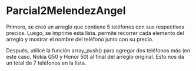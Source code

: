# Parcial2MelendezAngel
Primero, se creó un arreglo que contiene 5 teléfonos con sus respectivos precios. Luego, se imprime esta lista. permite recorrer cada elemento del arreglo y mostrar el nombre del teléfono junto con su precio.

Después, utilicé la función array_push() para agregar dos teléfonos más (en este caso, Nokia G50 y Honor 50) al final del arreglo original. Esto nos da un total de 7 teléfonos en la lista.
